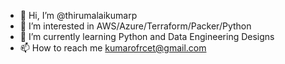 - 👋 Hi, I’m @thirumalaikumarp
- 👀 I’m interested in AWS/Azure/Terraform/Packer/Python
- 🌱 I’m currently learning Python and Data Engineering Designs
- 📫 How to reach me kumarofrcet@gmail.com

<!---
thirumalaikumarp/thirumalaikumarp is a ✨ special ✨ repository because its `README.md` (this file) appears on your GitHub profile.
You can click the Preview link to take a look at your changes.
--->
